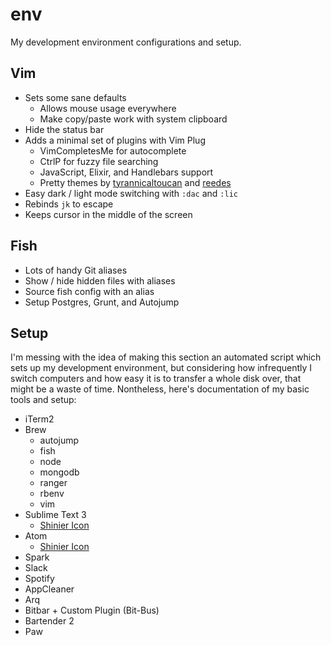 # env
My development environment configurations and setup.

## Vim
- Sets some sane defaults
  - Allows mouse usage everywhere
  - Make copy/paste work with system clipboard
- Hide the status bar
- Adds a minimal set of plugins with Vim Plug
  - VimCompletesMe for autocomplete
  - CtrlP for fuzzy file searching
  - JavaScript, Elixir, and Handlebars support
  - Pretty themes by [tyrannicaltoucan](https://github.com/tyrannicaltoucan/vim-deep-space) and [reedes](https://github.com/reedes/vim-colors-pencil)
- Easy dark / light mode switching with `:dac` and `:lic`
- Rebinds `jk` to escape
- Keeps cursor in the middle of the screen

## Fish
  - Lots of handy Git aliases
  - Show / hide hidden files with aliases
  - Source fish config with an alias
  - Setup Postgres, Grunt, and Autojump

## Setup
I'm messing with the idea of making this section an automated script which sets up my development environment, but considering how infrequently I switch computers and how easy it is to transfer a whole disk over, that might be a waste of time. Nontheless, here's documentation of my basic tools and setup:

- iTerm2
- Brew
  - autojump
  - fish
  - node
  - mongodb
  - ranger
  - rbenv
  - vim
- Sublime Text 3
  - [Shinier Icon](https://dribbble.com/shots/3438305-Sublime-Text-Replacement-Icon-2)
- Atom
  - [Shinier Icon](https://dribbble.com/shots/2556067-Atom-io-Icon)
- Spark
- Slack
- Spotify
- AppCleaner
- Arq
- Bitbar + Custom Plugin (Bit-Bus)
- Bartender 2
- Paw
